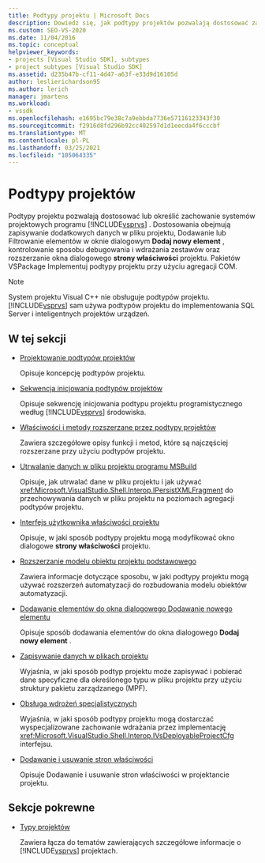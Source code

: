 ```yaml
---
title: Podtypy projektu | Microsoft Docs
description: Dowiedz się, jak podtypy projektów pozwalają dostosować zachowanie systemów projektu programu Visual Studio. Pakietów VSPackage Implementuj podtypy projektu przy użyciu agregacji COM.
ms.custom: SEO-VS-2020
ms.date: 11/04/2016
ms.topic: conceptual
helpviewer_keywords:
- projects [Visual Studio SDK], subtypes
- project subtypes [Visual Studio SDK]
ms.assetid: d235b47b-cf11-4d47-a63f-e33d9d16105d
author: leslierichardson95
ms.author: lerich
manager: jmartens
ms.workload:
- vssdk
ms.openlocfilehash: e1695bc79e38c7a9ebbda7736e57116123343f30
ms.sourcegitcommit: f2916d8fd296b92cc402597d1d1eecda4f6cccbf
ms.translationtype: MT
ms.contentlocale: pl-PL
ms.lasthandoff: 03/25/2021
ms.locfileid: "105064335"
---
```

# <a name="project-subtypes"></a>Podtypy projektów
Podtypy projektu pozwalają dostosować lub określić zachowanie systemów projektowych programu [!INCLUDE[vsprvs](../../code-quality/includes/vsprvs_md.md)] . Dostosowania obejmują zapisywanie dodatkowych danych w pliku projektu, Dodawanie lub Filtrowanie elementów w oknie dialogowym **Dodaj nowy element** , kontrolowanie sposobu debugowania i wdrażania zestawów oraz rozszerzanie okna dialogowego **strony właściwości** projektu. Pakietów VSPackage Implementuj podtypy projektu przy użyciu agregacji COM.

> [!NOTE]
> System projektu Visual C++ nie obsługuje podtypów projektu. [!INCLUDE[vsprvs](../../code-quality/includes/vsprvs_md.md)] sam używa podtypów projektu do implementowania SQL Server i inteligentnych projektów urządzeń.

## <a name="in-this-section"></a>W tej sekcji

- [Projektowanie podtypów projektów](../../extensibility/internals/project-subtypes-design.md)

  Opisuje koncepcję podtypów projektu.

- [Sekwencja inicjowania podtypów projektów](../../extensibility/internals/initialization-sequence-of-project-subtypes.md)

  Opisuje sekwencję inicjowania podtypu projektu programistycznego według [!INCLUDE[vsprvs](../../code-quality/includes/vsprvs_md.md)] środowiska.

- [Właściwości i metody rozszerzane przez podtypy projektów](../../extensibility/internals/properties-and-methods-extended-by-project-subtypes.md)

  Zawiera szczegółowe opisy funkcji i metod, które są najczęściej rozszerzane przy użyciu podtypów projektu.

- [Utrwalanie danych w pliku projektu programu MSBuild](../../extensibility/internals/persisting-data-in-the-msbuild-project-file.md)

  Opisuje, jak utrwalać dane w pliku projektu i jak używać <xref:Microsoft.VisualStudio.Shell.Interop.IPersistXMLFragment> do przechowywania danych w pliku projektu na poziomach agregacji podtypów projektu.

- [Interfejs użytkownika właściwości projektu](../../extensibility/internals/project-property-user-interface.md)

  Opisuje, w jaki sposób podtypy projektu mogą modyfikować okno dialogowe **strony właściwości** projektu.

- [Rozszerzanie modelu obiektu projektu podstawowego](../../extensibility/internals/extending-the-object-model-of-the-base-project.md)

  Zawiera informacje dotyczące sposobu, w jaki podtypy projektu mogą używać rozszerzeń automatyzacji do rozbudowania modelu obiektów automatyzacji.

- [Dodawanie elementów do okna dialogowego Dodawanie nowego elementu](../../extensibility/internals/contributing-to-the-add-new-item-dialog-box.md)

  Opisuje sposób dodawania elementów do okna dialogowego **Dodaj nowy element** .

- [Zapisywanie danych w plikach projektu](../../extensibility/saving-data-in-project-files.md)

  Wyjaśnia, w jaki sposób podtyp projektu może zapisywać i pobierać dane specyficzne dla określonego typu w pliku projektu przy użyciu struktury pakietu zarządzanego (MPF).

- [Obsługa wdrożeń specjalistycznych](../../extensibility/internals/handling-specialized-deployment.md)

  Wyjaśnia, w jaki sposób podtypy projektu mogą dostarczać wyspecjalizowane zachowanie wdrażania przez implementację <xref:Microsoft.VisualStudio.Shell.Interop.IVsDeployableProjectCfg> interfejsu.

- [Dodawanie i usuwanie stron właściwości](../../extensibility/adding-and-removing-property-pages.md)

  Opisuje Dodawanie i usuwanie stron właściwości w projektancie projektu.

## <a name="related-sections"></a>Sekcje pokrewne

- [Typy projektów](../../extensibility/internals/project-types.md)

  Zawiera łącza do tematów zawierających szczegółowe informacje o [!INCLUDE[vsprvs](../../code-quality/includes/vsprvs_md.md)] projektach.
